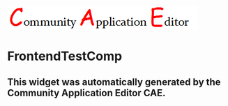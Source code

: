 ![CAE](https://github.com/PhilCAEOrg/frontendComponent-FrontendTestComp/blob/gh-pages/img/logo.png)  

FrontendTestComp
===================


This widget was automatically generated by the Community Application Editor CAE.  
---------------
